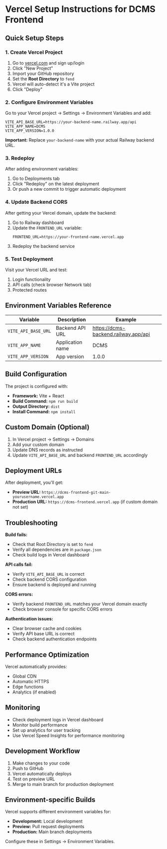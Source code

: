 # Vercel Setup Instructions for DCMS Frontend

## Quick Setup Steps

### 1. Create Vercel Project

1. Go to [vercel.com](https://vercel.com) and sign up/login
2. Click "New Project"
3. Import your GitHub repository
4. Set the **Root Directory** to `fend`
5. Vercel will auto-detect it's a Vite project
6. Click "Deploy"

### 2. Configure Environment Variables

Go to your Vercel project → Settings → Environment Variables and add:

```env
VITE_API_BASE_URL=https://your-backend-name.railway.app/api
VITE_APP_NAME=DCMS
VITE_APP_VERSION=1.0.0
```

**Important:** Replace `your-backend-name` with your actual Railway backend URL.

### 3. Redeploy

After adding environment variables:
1. Go to Deployments tab
2. Click "Redeploy" on the latest deployment
3. Or push a new commit to trigger automatic deployment

### 4. Update Backend CORS

After getting your Vercel domain, update the backend:

1. Go to Railway dashboard
2. Update the `FRONTEND_URL` variable:
   ```env
   FRONTEND_URL=https://your-frontend-name.vercel.app
   ```
3. Redeploy the backend service

### 5. Test Deployment

Visit your Vercel URL and test:
1. Login functionality
2. API calls (check browser Network tab)
3. Protected routes

## Environment Variables Reference

| Variable | Description | Example |
|----------|-------------|---------|
| `VITE_API_BASE_URL` | Backend API URL | https://dcms-backend.railway.app/api |
| `VITE_APP_NAME` | Application name | DCMS |
| `VITE_APP_VERSION` | App version | 1.0.0 |

## Build Configuration

The project is configured with:

- **Framework:** Vite + React
- **Build Command:** `npm run build`
- **Output Directory:** `dist`
- **Install Command:** `npm install`

## Custom Domain (Optional)

1. In Vercel project → Settings → Domains
2. Add your custom domain
3. Update DNS records as instructed
4. Update `VITE_API_BASE_URL` and backend `FRONTEND_URL` accordingly

## Deployment URLs

After deployment, you'll get:
- **Preview URL:** `https://dcms-frontend-git-main-yourusername.vercel.app`
- **Production URL:** `https://dcms-frontend.vercel.app` (if custom domain not set)

## Troubleshooting

**Build fails:**
- Check that Root Directory is set to `fend`
- Verify all dependencies are in `package.json`
- Check build logs in Vercel dashboard

**API calls fail:**
- Verify `VITE_API_BASE_URL` is correct
- Check backend CORS configuration
- Ensure backend is deployed and running

**CORS errors:**
- Verify backend `FRONTEND_URL` matches your Vercel domain exactly
- Check browser console for specific CORS errors

**Authentication issues:**
- Clear browser cache and cookies
- Verify API base URL is correct
- Check backend authentication endpoints

## Performance Optimization

Vercel automatically provides:
- Global CDN
- Automatic HTTPS
- Edge functions
- Analytics (if enabled)

## Monitoring

- Check deployment logs in Vercel dashboard
- Monitor build performance
- Set up analytics for user tracking
- Use Vercel Speed Insights for performance monitoring

## Development Workflow

1. Make changes to your code
2. Push to GitHub
3. Vercel automatically deploys
4. Test on preview URL
5. Merge to main branch for production deployment

## Environment-specific Builds

Vercel supports different environment variables for:
- **Development:** Local development
- **Preview:** Pull request deployments
- **Production:** Main branch deployments

Configure these in Settings → Environment Variables.

